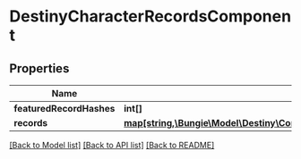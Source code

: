 # DestinyCharacterRecordsComponent

## Properties
Name | Type | Description | Notes
------------ | ------------- | ------------- | -------------
**featuredRecordHashes** | **int[]** |  | [optional] 
**records** | [**map[string,\Bungie\Model\Destiny\Components\Records\DestinyRecordComponent]**](DestinyRecordComponent.md) |  | [optional] 

[[Back to Model list]](../README.md#documentation-for-models) [[Back to API list]](../README.md#documentation-for-api-endpoints) [[Back to README]](../README.md)


